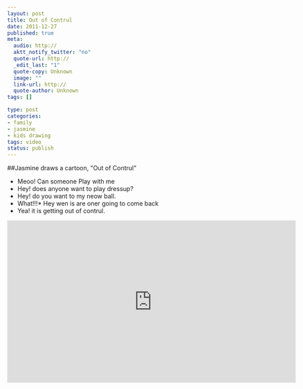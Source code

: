 ```yaml
--- 
layout: post
title: Out of Contrul
date: 2011-12-27
published: true
meta: 
  audio: http://
  aktt_notify_twitter: "no"
  quote-url: http://
  _edit_last: "1"
  quote-copy: Unknown
  image: ""
  link-url: http://
  quote-author: Unknown
tags: []

type: post
categories: 
- family
- jasmine
- kids drawing
tags: video
status: publish
---
```

##Jasmine draws a cartoon, "Out of Contrul"
* Meoo! Can someone Play with me
* Hey! does anyone want to play dressup?
* Hey! do you want to my neow ball.
* What!!!* Hey wen is are oner going to come back
* Yea! it is getting out of contrul.
 
<iframe mozallowfullscreen allowfullscreen src="http://player.vimeo.com/video/34129649?title=0&amp;byline=0&amp;portrait=0" frameborder="0" height="375" webkitallowfullscreen width="667"></iframe>
